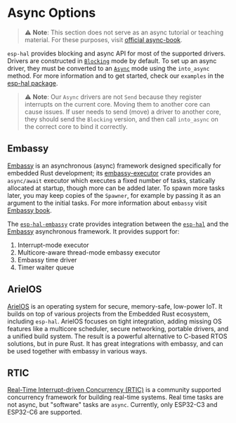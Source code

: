 # Async Options

> ⚠️ **Note**:  This section does not serve as an async tutorial or teaching material. For these purposes, visit [official async-book].

`esp-hal` provides blocking and async API for most of the supported drivers. Drivers are constructed in [`Blocking`] mode by default. To set up an async driver, they must be converted to an [`Async`] mode using the `into_async` method. For more information and to get started, check our `examples` in the [esp-hal package].

> ⚠️ **Note**: Our `Async` drivers are not `Send` because they register interrupts on the current core. Moving them to another core can cause issues. If user needs to send (move) a driver to another core, they should send the `Blocking` version, and then call `into_async` on the correct core to bind it correctly.


## Embassy

[Embassy] is an asynchronous (async) framework designed specifically for embedded Rust development; its [embassy-executor] crate provides an `async/await` executor which executes a fixed number of tasks, statically allocated at startup, though more can be added later. To spawn more tasks later, you may keep copies of the `Spawner`, for example by passing it as an argument to the initial tasks. For more information about `embassy` visit [Embassy book].

The [`esp-hal-embassy`] crate provides integration between the [`esp-hal`] and the [Embassy] asynchronous framework. It provides support for:

1. Interrupt-mode executor
2. Multicore-aware thread-mode embassy executor
3. Embassy time driver
4. Timer waiter queue

## ArielOS

[ArielOS] is an operating system for secure, memory-safe, low-power IoT. It builds on top of various projects from the Embedded Rust ecosystem, including `esp-hal`. ArielOS focuses on tight integration, adding missing OS features like a multicore scheduler, secure networking, portable drivers, and a unified build system. The result is a powerful alternative to C-based RTOS solutions, but in pure Rust. It has great integrations with embassy, and can be used together with embassy in various ways.

## RTIC

[Real-Time Interrupt-driven Concurrency (RTIC)] is a community supported concurrency framework for building real-time systems. Real time tasks are not async, but "software" tasks are `async`. Currently, only ESP32-C3 and ESP32-C6 are supported.


<!-- TODO: change ArielOS to crates.io link when it's ready -->
[official async-book]: https://rust-lang.github.io/async-book/
[`Blocking`]: https://docs.espressif.com/projects/rust/esp-hal/1.0.0-rc.0/esp32c6/esp_hal/struct.Blocking.html
[`Async`]:  https://docs.espressif.com/projects/rust/esp-hal/1.0.0-rc.0/esp32c6/esp_hal/struct.Async.html
[Embassy]: https://embassy.dev
[embassy-executor]: https://crates.io/crates/embassy-executor
[`esp-hal-embassy`]: https://crates.io/crates/esp-hal-embassy
[`esp-hal`]: https://crates.io/crates/esp-hal
[Embassy book]: https://embassy.dev/book/
[esp-hal package]: https://github.com/esp-rs/esp-hal
[ArielOS]: https://github.com/ariel-os/ariel-os
[Real-Time Interrupt-driven Concurrency (RTIC)]: https://crates.io/crates/rtic
